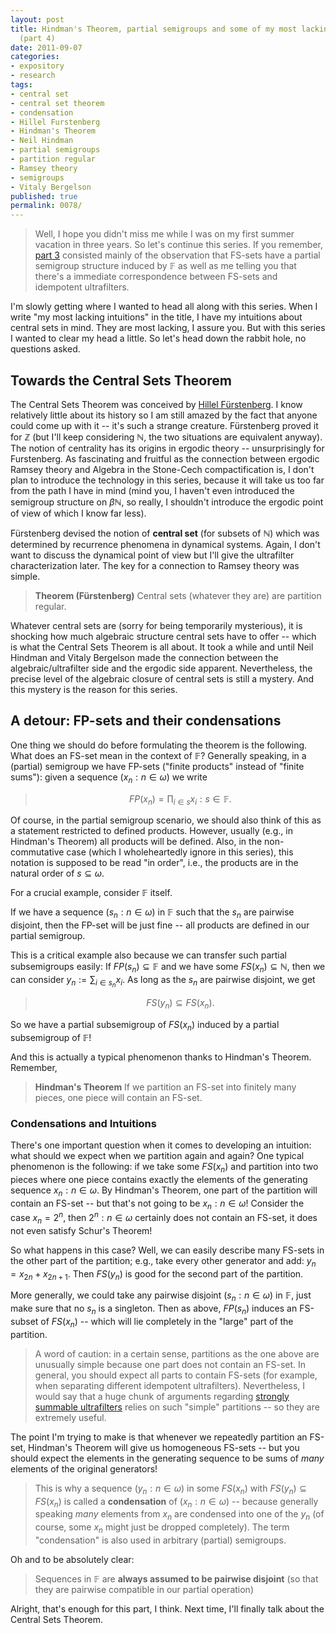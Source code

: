 ```yaml
---
layout: post
title: Hindman's Theorem, partial semigroups and some of my most lacking intuitions
  (part 4)
date: 2011-09-07
categories:
- expository
- research
tags:
- central set
- central set theorem
- condensation
- Hillel Furstenberg
- Hindman's Theorem
- Neil Hindman
- partial semigroups
- partition regular
- Ramsey theory
- semigroups
- Vitaly Bergelson
published: true
permalink: 0078/
---
```


> Well, I hope you didn't miss me while I was on my first summer vacation in three years. So let's continue this series. If you remember, [part 3](/0077/) consisted mainly of the observation that FS-sets have a partial semigroup structure induced by $\mathbb{F}$ as well as me telling you that there's a immediate correspondence between FS-sets and idempotent ultrafilters.

I'm slowly getting where I wanted to head all along with this series. When I write "my most lacking intuitions" in the title, I have my intuitions about central sets in mind. They are most lacking, I assure you. But with this series I wanted to clear my head a little. So let's head down the rabbit hole, no questions asked.

## Towards the Central Sets Theorem

The Central Sets Theorem was conceived by [Hillel Fürstenberg](http://en.wikipedia.org/wiki/Hillel_F%C3%BCrstenberg). I know relatively little about its history so I am still amazed by the fact that anyone could come up with it -- it's such a strange creature. Fürstenberg proved it for $\mathbb{Z}$ (but I'll keep considering $\mathbb{N}$, the two situations are equivalent anyway). The notion of centrality has its origins in ergodic theory -- unsurprisingly for Furstenberg. As fascinating and fruitful as the connection between ergodic Ramsey theory and Algebra in the Stone-Cech compactification is, I don't plan to introduce the technology in this series, because it will take us too far from the path I have in mind (mind you, I haven't even introduced the semigroup structure on $\beta \mathbb{N}$, so really, I shouldn't introduce the ergodic point of view of which I know far less).

Fürstenberg devised the notion of **central set** (for subsets of $\mathbb{N}$) which was determined by recurrence phenomena in dynamical systems. Again, I don't want to discuss the dynamical point of view but I'll give the ultrafilter characterization later. The key for a connection to Ramsey theory was simple.

> **Theorem (Fürstenberg)** Central sets (whatever they are) are partition regular.

Whatever central sets are (sorry for being temporarily mysterious), it is shocking how much algebraic structure central sets have to offer -- which is what the Central Sets Theorem is all about. It took a while and until Neil Hindman and Vitaly Bergelson made the connection between the algebraic/ultrafilter side and the ergodic side apparent. Nevertheless, the precise level of the algebraic closure of central sets is still a mystery. And this mystery is the reason for this series.

## A detour: FP-sets and their condensations

One thing we should do before formulating the theorem is the following. What does an FS-set mean in the context of $\mathbb{F}$? Generally speaking, in a (partial) semigroup we have FP-sets ("finite products" instead of "finite sums"): given a sequence $(x_n: n\in \omega)$ we write

> $$ FP(x_n) = { \prod_{i \in s} x_i: s \in \mathbb{F} }. $$

Of course, in the partial semigroup scenario, we should also think of this as a statement restricted to defined products. However, usually (e.g., in Hindman's Theorem) all products will be defined. Also, in the non-commutative case (which I wholeheartedly ignore in this series), this notation is supposed to be read "in order", i.e., the products are in the natural order of $s \subseteq \omega$.

For a crucial example, consider $\mathbb{F}$ itself.

If we have a sequence $(s_n : n\in \omega)$ in $\mathbb{F}$ such that the $s_n$ are pairwise disjoint, then the FP-set will be just fine -- all products are defined in our partial semigroup.

This is a critical example also because we can transfer such partial subsemigroups easily: If $FP(s_n) \subseteq \mathbb{F}$ and we have some $FS(x_n) \subseteq \mathbb{N}$, then we can consider $y_n := \sum_{i\in s_n} x_i$. As long as the $s_n$ are pairwise disjoint, we get

> $$ FS(y_n) \subseteq FS(x_n).$$

So we have a partial subsemigroup of $FS(x_n)$ induced by a partial subsemigroup of $\mathbb{F}$!

And this is actually a typical phenomenon thanks to Hindman's Theorem. Remember,

> **Hindman's Theorem** If we partition an FS-set into finitely many pieces, one piece will contain an FS-set.

### Condensations and Intuitions

There's one important question when it comes to developing an intuition: what should we expect when we partition again and again? One typical phenomenon is the following: if we take some $FS(x_n)$ and partition into two pieces where one piece contains exactly the elements of the generating sequence ${ x_n : n \in \omega }$. By Hindman's Theorem, one part of the partition will contain an FS-set -- but that's not going to be ${ x_n : n \in \omega }$! Consider the case $x_n = 2^n$, then ${ 2^n : n \in \omega }$ certainly does not contain an FS-set, it does not even satisfy Schur's Theorem!

So what happens in this case? Well, we can easily describe many FS-sets in the other part of the partition; e.g., take every other generator and add: $y_n= x_{2n} +x_{2n+1}$. Then $FS(y_n)$ is good for the second part of the partition.

More generally, we could take any pairwise disjoint $(s_n : n\in \omega)$ in $\mathbb{F}$, just make sure that no $s_n$ is a singleton. Then as above, $FP(s_n)$ induces an FS-subset of $FS(x_n)$ -- which will lie completely in the "large" part of the partition.

> A word of caution: in a certain sense, partitions as the one above are unusually simple because one part does not contain an FS-set. In general, you should expect all parts to contain FS-sets (for example, when separating different idempotent ultrafilters). Nevertheless, I would say that a huge chunk of arguments regarding [strongly summable ultrafilters](/0026/) relies on such "simple" partitions -- so they are extremely useful.

The point I'm trying to make is that whenever we repeatedly partition an FS-set, Hindman's Theorem will give us homogeneous FS-sets -- but you should expect the elements in the generating sequence to be sums of _many_ elements of the original generators!

> This is why a sequence $(y_n: n \in \omega)$ in some $FS(x_n)$ with $FS(y_n)\subseteq FS(x_n)$ is called a **condensation** of $(x_n :n \in \omega)$ -- because generally speaking _many_ elements from $x_n$ are condensed into one of the $y_n$ (of course, some $x_n$ might just be dropped completely). The term "condensation" is also used in arbitrary (partial) semigroups.

Oh and to be absolutely clear:

> Sequences in $\mathbb{F}$ are **always assumed to be pairwise disjoint** (so that they are pairwise compatible in our partial operation)

Alright, that's enough for this part, I think. Next time, I'll finally talk about the Central Sets Theorem.
